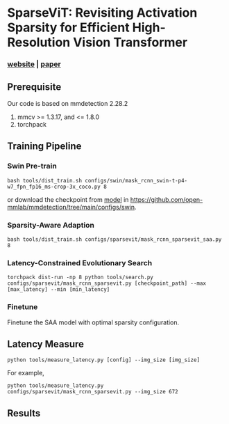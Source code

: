 # SparseViT: Revisiting Activation Sparsity for Efficient High-Resolution Vision Transformer

### [website](https://sparsevit.mit.edu/) | [paper](https://arxiv.org/abs/2303.17605)

## Prerequisite

Our code is based on mmdetection 2.28.2
1. mmcv >= 1.3.17, and <= 1.8.0
2. torchpack
   

## Training Pipeline

### Swin Pre-train

```
bash tools/dist_train.sh configs/swin/mask_rcnn_swin-t-p4-w7_fpn_fp16_ms-crop-3x_coco.py 8
```

or download the checkpoint from [model](https://download.openmmlab.com/mmdetection/v2.0/swin/mask_rcnn_swin-t-p4-w7_fpn_fp16_ms-crop-3x_coco/mask_rcnn_swin-t-p4-w7_fpn_fp16_ms-crop-3x_coco_20210908_165006-90a4008c.pth) in https://github.com/open-mmlab/mmdetection/tree/main/configs/swin.

### Sparsity-Aware Adaption

```
bash tools/dist_train.sh configs/sparsevit/mask_rcnn_sparsevit_saa.py 8
```


### Latency-Constrained Evolutionary Search

```
torchpack dist-run -np 8 python tools/search.py configs/sparsevit/mask_rcnn_sparsevit.py [checkpoint_path] --max [max_latency] --min [min_latency]
```

### Finetune

Finetune the SAA model with optimal sparsity configuration.

## Latency Measure

```
python tools/measure_latency.py [config] --img_size [img_size]
```

For example,
```
python tools/measure_latency.py configs/sparsevit/mask_rcnn_sparsevit.py --img_size 672
```


## Results

